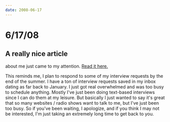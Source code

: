 ```yaml
---
date: 2008-06-17
---
```

# 6/17/08

## A really nice article

about me just came to my attention. [Read it here.](https://web.archive.org/web/20091114225953/http://handheldwii.wordpress.com/2008/06/15/468910/#more-1481)

This reminds me, I plan to respond to some of my interview requests by the end of the summer. I have a ton of interview requests saved in my inbox dating as far back to January. I just got real overwhelmed and was too busy to schedule anything. Mostly I've just been doing text-based interviews since I can do them at my leisure. But basically I just wanted to say it's great that so many websites / radio shows want to talk to me, but I've just been too busy. So if you've been waiting, I apologize, and if you think I may not be interested, I'm just taking an extremely long time to get back to you.
